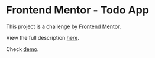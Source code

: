 # Frontend Mentor - Todo App

This project is a challenge by [Frontend Mentor](https://www.frontendmentor.io).

View the full description [here](https://www.frontendmentor.io/challenges/todo-app-Su1_KokOW).

Check [demo](https://frontendmentor-todo-app-react.vercel.app/).
